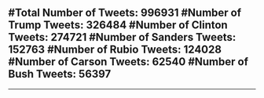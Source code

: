 #Total Number of Tweets: 996931 
#Number of Trump Tweets: 326484
#Number of Clinton Tweets: 274721
#Number of Sanders Tweets: 152763
#Number of Rubio Tweets: 124028
#Number of Carson Tweets: 62540
#Number of Bush Tweets: 56397
---
---
